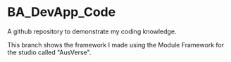 # BA_DevApp_Code
A github repository to demonstrate my coding knowledge.

This branch shows the framework I made using the Module Framework for the studio called "AusVerse".
